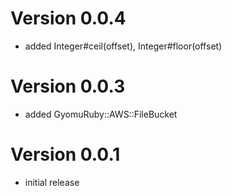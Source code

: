 # Version 0.0.4

* added Integer#ceil(offset), Integer#floor(offset)

# Version 0.0.3

* added GyomuRuby::AWS::FileBucket

# Version 0.0.1

* initial release
